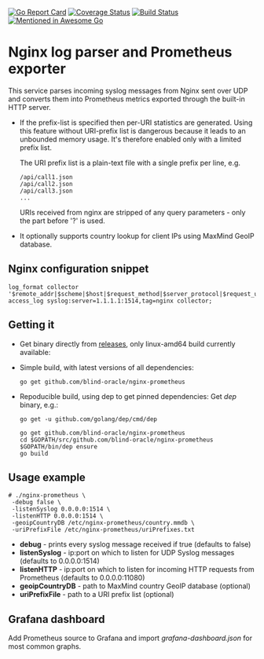 [![Go Report Card](https://goreportcard.com/badge/github.com/blind-oracle/nginx-prometheus)](https://goreportcard.com/report/github.com/blind-oracle/nginx-prometheus)
[![Coverage Status](https://coveralls.io/repos/github/blind-oracle/nginx-prometheus/badge.svg?branch=master)](https://coveralls.io/github/blind-oracle/nginx-prometheus?branch=master)
[![Build Status](https://travis-ci.org/blind-oracle/nginx-prometheus.svg?branch=master)](https://travis-ci.org/blind-oracle/nginx-prometheus)
[![Mentioned in Awesome Go](https://awesome.re/mentioned-badge-flat.svg)](https://github.com/avelino/awesome-go)

# Nginx log parser and Prometheus exporter
This service parses incoming syslog messages from Nginx sent over UDP and converts them into Prometheus metrics exported through the built-in HTTP server.

* If the prefix-list is specified then per-URI statistics are generated.
Using this feature without URI-prefix list is dangerous because it leads to an unbounded memory usage. It's therefore enabled only with a limited prefix list.

    The URI prefix list is a plain-text file with a single prefix per line, e.g.
    ```
    /api/call1.json
    /api/call2.json
    /api/call3.json
    ...
    ```

    URIs received from nginx are stripped of any query parameters - only the part before '?' is used.

* It optionally supports country lookup for client IPs using MaxMind GeoIP database.

## Nginx configuration snippet
```
log_format collector '$remote_addr|$scheme|$host|$request_method|$server_protocol|$request_uri|$status|$request_time|$request_length|$bytes_sent';
access_log syslog:server=1.1.1.1:1514,tag=nginx collector;
```

## Getting it
* Get binary directly from [releases](https://github.com/blind-oracle/nginx-prometheus/releases), only linux-amd64 build currently available: 

* Simple build, with latest versions of all dependencies:
    ```
    go get github.com/blind-oracle/nginx-prometheus
    ```

* Repoducible build, using dep to get pinned dependencies:
    Get *dep* binary, e.g.:
    ```
    go get -u github.com/golang/dep/cmd/dep
    ```

    ```
    go get github.com/blind-oracle/nginx-prometheus
    cd $GOPATH/src/github.com/blind-oracle/nginx-prometheus
    $GOPATH/bin/dep ensure
    go build
    ```

## Usage example
```
# ./nginx-prometheus \
 -debug false \
 -listenSyslog 0.0.0.0:1514 \
 -listenHTTP 0.0.0.0:1514 \
 -geoipCountryDB /etc/nginx-prometheus/country.mmdb \
 -uriPrefixFile /etc/nginx-prometheus/uriPrefixes.txt
```

* **debug** - prints every syslog message received if true (defaults to false)
* **listenSyslog** - ip:port on which to listen for UDP Syslog messages (defaults to 0.0.0.0:1514)
* **listenHTTP** - ip:port on which to listen for incoming HTTP requests from Prometheus (defaults to 0.0.0.0:11080)
* **geoipCountryDB** - path to MaxMind country GeoIP database (optional)
* **uriPrefixFile** - path to a URI prefix list (optional)

## Grafana dashboard
Add Prometheus source to Grafana and import *grafana-dashboard.json* for most common graphs.
